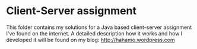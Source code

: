# Client-Server assignment

This folder contains my solutions for a Java based client-server assignment I've found on the internet. A detailed description how it works and how I developed it will be found on my blog: http://hahamo.wordpress.com

